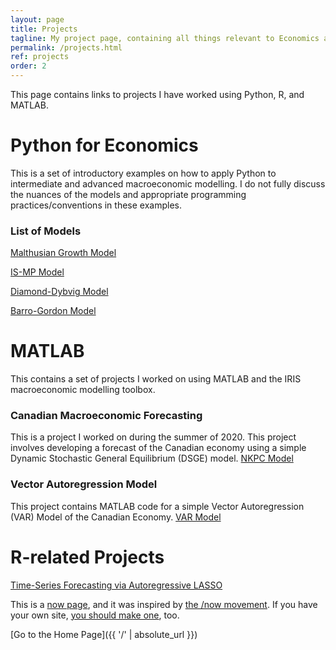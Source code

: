 ```yaml
---
layout: page
title: Projects
tagline: My project page, containing all things relevant to Economics and not.
permalink: /projects.html
ref: projects
order: 2
---
```

This page contains links to projects I have worked using Python, R, and MATLAB.

# Python for Economics
This is a set of introductory examples on how to apply Python to intermediate and advanced macroeconomic modelling. I do not fully discuss the nuances of the models and  appropriate programming practices/conventions in these examples.

### List of Models
[Malthusian Growth Model](https://github.com/lj-valencia/Python-for-Macroeconomics/blob/master/Malthusian%20Model.ipynb)

[IS-MP Model]()

[Diamond-Dybvig Model]()

[Barro-Gordon Model]()

# MATLAB
This contains a set of projects I worked on using MATLAB and the IRIS macroeconomic modelling toolbox.

### Canadian Macroeconomic Forecasting 
This is a project I worked on during the summer of 2020. This project involves developing a forecast of the Canadian economy using a simple Dynamic Stochastic General Equilibrium (DSGE) model. 
[NKPC Model](https://github.com/lj-valencia/MATLAB-Projects/tree/master/NKPC%20Model)

### Vector Autoregression Model
This project contains MATLAB code for a simple Vector Autoregression (VAR) Model of the Canadian Economy. 
[VAR Model]()

# R-related Projects

[Time-Series Forecasting via Autoregressive LASSO]()

This is a [now page](https://nownownow.com/about), and it was inspired by [the /now movement](https://sivers.org/nowff). If you have your own site, [you should make one](https://nownownow.com/about), too.

[Go to the Home Page]({{ '/' | absolute_url }})
